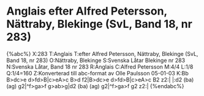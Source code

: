 # Anglais efter Alfred Petersson, Nättraby, Blekinge (SvL, Band 18, nr 283)

{%abc%}
X:283
T:Anglais
T:efter Alfred Petersson, Nättraby, Blekinge (SvL, Band 18, nr 283)
O:Nättraby, Blekinge
S:Svenska Låtar Blekinge nr 283
N:Svenska Låtar, Band 18 nr 283
R:Anglais
C:Alfred Petersson
M:4/4
L:1/8
Q:1/4=160
Z:Konverterad till abc-format av  Olle Paulsson 05-01-03
K:Bb
B>dc>e d>fd>B|c>eA>c B>d f2|B>dc>e d>fd>B|c>eA>c B2 z2:|
|:d2 (ba) (ag) g2|^f>ga>f g>ab>g|d2 (ba) (ag) g2|^f>ga>f g2 z2:|
{%endabc%}

